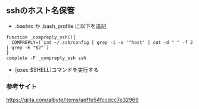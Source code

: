 ## sshのホスト名保管
- .bashrc か .bash_profile に以下を追記
``` 
function _compreply_ssh(){
  COMPREPLY=(`cat ~/.ssh/config | grep -i -e '^host' | cut -d " " -f 2 | grep -E "$2"`)
}
complete -F _compreply_ssh ssh
```
- [exec $SHELL]コマンドを実行する

### 参考サイト
https://qiita.com/albyte/items/aef1e54fccdcc7e32969

